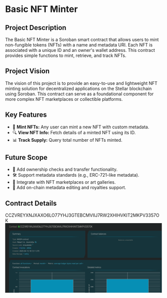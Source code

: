 # Basic NFT Minter

## Project Description
The Basic NFT Minter is a Soroban smart contract that allows users to mint non-fungible tokens (NFTs) with a name and metadata URI. Each NFT is associated with a unique ID and an owner's wallet address. This contract provides simple functions to mint, retrieve, and track NFTs.

## Project Vision
The vision of this project is to provide an easy-to-use and lightweight NFT minting solution for decentralized applications on the Stellar blockchain using Soroban. This contract can serve as a foundational component for more complex NFT marketplaces or collectible platforms.

## Key Features
- 🔨 **Mint NFTs:** Any user can mint a new NFT with custom metadata.
- 🔍 **View NFT Info:** Fetch details of a minted NFT using its ID.
- 📊 **Track Supply:** Query total number of NFTs minted.

## Future Scope
- 🔐 Add ownership checks and transfer functionality.
- 🛠 Support metadata standards (e.g., ERC-721-like metadata).
- 🎨 Integrate with NFT marketplaces or art galleries.
- 💬 Add on-chain metadata editing and royalties support.

## Contract Details
CCZVREYXNJXAXO6LO77YHJ3GTEBCMVIIJ7RW2XHIHVKIT2MKPV3357OK
![alt text](image.png)